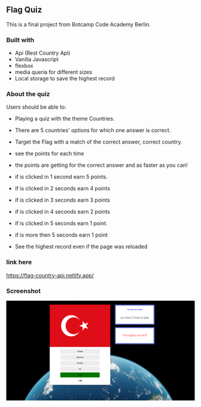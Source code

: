 ## Flag Quiz

This is a final project from Botcamp Code Academy Berlin.


### Built with
- Api (Rest Country Api)
- Vanilla Javascript
- flexbox
- media queria for different sizes
- Local storage to save the highest record

### About the quiz

Users should be able to:

- Playing a quiz with the theme Countries.
- There are 5 countries' options for which one answer is correct.
- Target the Flag with a match of the correct answer, correct country.
- see the points for each time
- the points are getting for the correct answer and as faster as you can! 
- if is clicked in 1 second earn 5 points.
- if is clicked in 2 seconds earn 4 points
- if is clicked in 3 seconds earn 3 points
- if is clicked in 4 seconds earn 2 points
- if is clicked in 5 seconds earn 1 point. 
- if is more then 5 seconds earn 1 point

- See the highest record even if the page was reloaded


### link here

https://flag-country-api.netlify.app/

### Screenshot

 ![](./screenshot.jpg)
